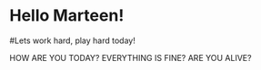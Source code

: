 # Hello Marteen!

#Lets work hard, play hard today!


HOW ARE YOU TODAY?
EVERYTHING IS FINE?
ARE YOU ALIVE?